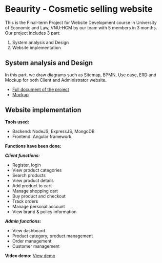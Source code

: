 # Beaurity - Cosmetic selling website
This is the Final-term Project for Website Development course in University of Economic and Law, VNU-HCM by our team with 5 members in 3 months. Our project includes 3 part:
1. System analysis and Design
2. Website implementation
## System analysis and Design
In this part, we draw diagrams such as Sitemap, BPMN, Use case, ERD and Mockup for both Client and Administrator website.
* [Full document of the project](https://drive.google.com/file/d/1u1d5cs1O2AyIXkd51q82OIh6MH8rfHGS/view?usp=sharing)
* [Mockup](https://www.figma.com/file/JqAHXcUALvLthdxGcfvlZP/Web-%7C-Wireframe?type=design&node-id=0%3A1&mode=design&t=mCdulTAHjjfaL7wh-1)
  
## Website implementation
**Tools used:** 
* Backend: NodeJS, ExpressJS, MongoDB
* Frontend: Angular framework

**Functions have been done:**

***Client functions:***
* Register, login
* View product categories
* Search products
* View product details
* Add product to cart
* Manage shopping cart
* Buy product and checkout
* Track orders
* Manage personal account
* View brand & policy information
  
***Admin functions:***
* View dashboard
* Product category, product management
* Order management
* Customer management
  
**Video demo:** [View demo](https://www.youtube.com/watch?v=iFj8UfLL2Gk)
